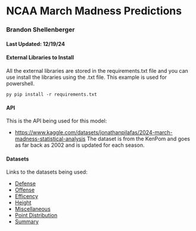 # NCAA March Madness Predictions
### Brandon Shellenberger
#### Last Updated: 12/19/24

#### External Libraries to Install
All the external libraries are stored in the requirements.txt file and you can use install the libraries using the .txt file. This example is used for powershell. <br>
``` shell
py pip install -r requirements.txt
```

#### API
This is the API being used for this model:
- https://www.kaggle.com/datasets/jonathanpilafas/2024-march-madness-statistical-analysis
The dataset is from the KenPom and goes as far back as 2002 and is updated for each season.

#### Datasets
Links to the datasets being used:
- [Defense](https://github.com/Bshell13/march_madness/blob/main/data/INT%20_%20KenPom%20_%20Defense.csv)
- [Offense](https://github.com/Bshell13/march_madness/blob/main/data/INT%20_%20KenPom%20_%20Offense.csv)
- [Efficency](https://github.com/Bshell13/march_madness/blob/main/data/INT%20_%20KenPom%20_%20Efficiency.csv)
- [Height](https://github.com/Bshell13/march_madness/blob/main/data/INT%20_%20KenPom%20_%20Height.csv)
- [Miscellaneous](https://github.com/Bshell13/march_madness/blob/main/data/INT%20_%20KenPom%20_%20Miscellaneous%20Team%20Stats.csv)
- [Point Distribution](https://github.com/Bshell13/march_madness/blob/main/data/INT%20_%20KenPom%20_%20Point%20Distribution.csv)
- [Summary](https://github.com/Bshell13/march_madness/blob/main/data/INT%20_%20KenPom%20_%20Summary.csv)

